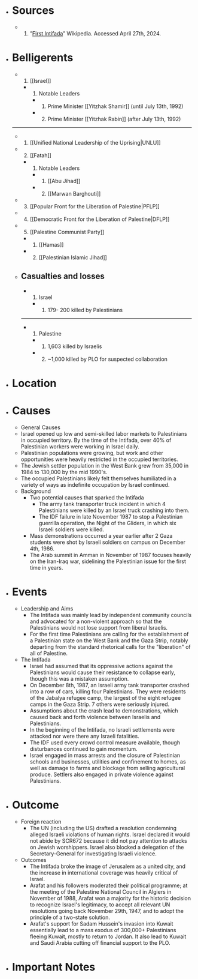 - # Sources
  - 1. ”[First Intifada](https://en.m.wikipedia.org/wiki/First_Intifada)” Wikipedia. Accessed April 27th, 2024.
- # Belligerents
  - 1. [[Israel]]
    - 1. Notable Leaders
      - 1. Prime Minister [[Yitzhak Shamir]] (until July 13th, 1992)
      - 2. Prime Minister [[Yitzhak Rabin]] (after July 13th, 1992)
  ______
  - 1. [[Unified National Leadership of the Uprising|UNLU]]
  - 2. [[Fatah]]
    - 1. Notable Leaders
      - 1. [[Abu Jihad]]
      - 2. [[Marwan Barghouti]]
  - 3. [[Popular Front for the Liberation of Palestine|PFLP]]
  - 4. [[Democratic Front for the Liberation of Palestine|DFLP]]
  - 5. [[Palestine Communist Party]]
    - 1. [[Hamas]]
    - 2. [[Palestinian Islamic Jihad]]
  - ## Casualties and losses
    - 1. Israel
      - 1. 179- 200 killed by Palestinians
    ______
    - 1. Palestine
      - 1. 1,603 killed by Israelis
      - 2. ~1,000 killed by PLO for suspected collaboration
- # Location
- # Causes
  -  General Causes
    - Israel opened up low and semi-skilled labor markets to Palestinians in occupied territory. By the time of the Intifada, over 40% of Palestinian workers were working in Israel daily.
    - Palestinian populations were growing, but work and other opportunities were heavily restricted in the occupied territories.
    - The Jewish settler population in the West Bank grew from 35,000 in 1984 to 130,000 by the mid 1990's.
    - The occupied Palestinians likely felt themselves humiliated in a variety of ways as indefinite occupation by Israel continued.
  - Background
    - Two potential causes that sparked the Intifada
      - The army tank transporter truck incident in which 4 Palestinians were killed by an Israel truck crashing into them.
      - The IDF failure in late November 1987 to stop a Palestinian guerrilla operation, the Night of the Gliders, in which six Israeli soldiers were killed.
    - Mass demonstrations occurred a year earlier after 2 Gaza students were shot by Israeli soldiers on campus on December 4th, 1986.
    - The Arab summit in Amman in November of 1987 focuses heavily on the Iran-Iraq war, sidelining the Palestinian issue for the first time in years.
- # Events
  - Leadership and Aims
    - The Intifada was mainly lead by independent community councils and advocated for a non-violent approach so that the Palestinians would not lose support from liberal Israelis.
    - For the first time Palestinians are calling for the establishment of a Palestinian state on the West Bank and the Gaza Strip, notably departing from the standard rhetorical calls for the "liberation" of all of Palestine.
  - The Intifada
    - Israel had assumed that its oppressive actions against the Palestinians would cause their resistance to collapse early, though this was a mistaken assumption.
    - On December 8th, 1987, an Israeli army tank transporter crashed into a row of cars, killing four Palestinians. They were residents of the Jabalya refugee camp, the largest of the eight refugee camps in the Gaza Strip. 7 others were seriously injured.
    - Assumptions about the crash lead to demonstrations, which caused back and forth violence between Israelis and Palestinians.
    - In the beginning of the Intifada, no Israeli settlements were attacked nor were there any Israeli fatalities.
    - The IDF used every crowd control measure available, though disturbances continued to gain momentum.
    - Israel engaged in mass arrests and the closure of Palestinian schools and businesses, utilities and confinement to homes, as well as damage to farms and blockage from selling agricultural produce. Settlers also engaged in private violence against Palestinians.
- # Outcome
  - Foreign reaction
    - The UN (including the US) drafted a resolution condemning alleged Israeli violations of human rights. Israel declared it would not abide by SCR672 because it did not pay attention to attacks on Jewish worshippers. Israel also blocked a delegation of the Secretary-General for investigating Israeli violence.
  - Outcomes
    - The Intifada broke the image of Jerusalem as a united city, and the increase in international coverage was heavily critical of Israel.
    - Arafat and his followers moderated their political programme; at the meeting of the Palestine National Council in Algiers in November of 1988, Arafat won a majority for the historic decision to recognize Israel's legitimacy, to accept all relevant UN resolutions going back November 29th, 1947, and to adopt the principle of a two-state solution.
    - Arafat's support for Sadam Hussein's invasion into Kuwait essentially lead to a mass exodus of 300,000+ Palestinians fleeing Kuwait, mostly to return to Jordan. It also lead to Kuwait and Saudi Arabia cutting off financial support to the PLO.
- # Important Notes
#